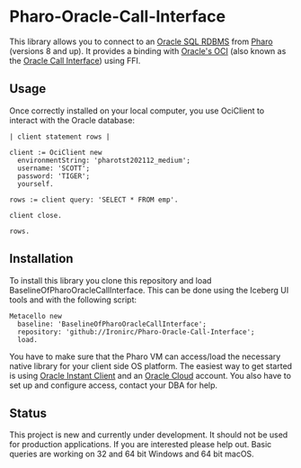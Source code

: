 # Pharo-Oracle-Call-Interface

This library allows you to connect 
to an [Oracle SQL RDBMS](https://www.oracle.com/database/) 
from [Pharo](https://pharo.org) (versions 8 and up).
It provides a binding with [Oracle's OCI](https://docs.oracle.com/en/database/oracle/oracle-database/21/lnoci/index.html) 
(also known as the [Oracle Call Interface](https://en.wikipedia.org/wiki/Oracle_Call_Interface)) using FFI.


## Usage

Once correctly installed on your local computer, you use OciClient to interact with the Oracle database:

```Smalltalk
| client statement rows |

client := OciClient new
  environmentString: 'pharotst202112_medium';
  username: 'SCOTT';
  password: 'TIGER';
  yourself.

rows := client query: 'SELECT * FROM emp'.  

client close.

rows.
```


## Installation

To install this library you clone this repository and load BaselineOfPharoOracleCallInterface.
This can be done using the Iceberg UI tools and with the following script:

```Smalltalk
Metacello new
  baseline: 'BaselineOfPharoOracleCallInterface';
  repository: 'github://Ironirc/Pharo-Oracle-Call-Interface';
  load.
```

You have to make sure that the Pharo VM can access/load 
the necessary native library for your client side OS platform.
The easiest way to get started is using [Oracle Instant Client](https://www.oracle.com/database/technologies/instant-client.html)
and an [Oracle Cloud](https://cloud.oracle.com) account.
You also have to set up and configure access, contact your DBA for help.


## Status

This project is new and currently under development.
It should not be used for production applications.
If you are interested please help out.
Basic queries are working on 32 and 64 bit Windows and 64 bit macOS.
